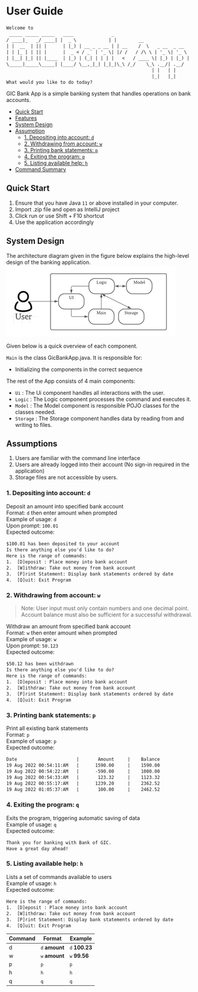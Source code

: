 # User Guide
  ```
Welcome to 
   _____ _____ _____   ____              _                           
  / ____|_   _/ ____| |  _ \            | |        __                
 | |  __  | || |      | |_) | __ _ _ __ | | __    /  \   _ __  _ __  
 | | |_ | | || |      |  _ < / _` | '_ \| |/ /   / /\ \ | '_ \| '_ \ 
 | |__| |_| || |____  | |_) | (_| | | | |   <   / ____ \| |_) | |_) |
  \_____|_____\_____| |____/ \__,_|_| |_|_|\_\ /_/    \_\ .__/| .__/ 
                                                        | |   | |    
                                                        |_|   |_|    
What would you like to do today?
```
GIC Bank App is a simple banking system that handles operations on bank accounts.

* [Quick Start](#quick-start)
* [Features](#Features)
* [System Design](#system-design)
* [Assumption]()
    + [1. Depositing into account: `d`](#1-depositing-into-account-d)
    + [2. Withdrawing from account: `w`](#2-withdrawing-from-account-w)
    + [3. Printing bank statements: `p`](#3-printing-bank-statements-p)
    + [4. Exiting the program: `q`](#4-exiting-the-program-q)
    + [5. Listing available help: `h`](#5-listing-available-help-h)
* [Command Summary](#command-summary)

## Quick Start
1. Ensure that you have Java `11` or above installed in your computer.
2. Import .zip file and open as IntelliJ project
3. Click run or use Shift + F10 shortcut
4. Use the application accordingly

## System Design
The architecture diagram given in the figure below explains the high-level design of the banking application.
![uicomponent](Systemdesign.jpg)

Given below is a quick overview of each component.

`Main` is the class GicBankApp.java. It is responsible for:

- Initializing the components in the correct sequence

The rest of the App consists of 4 main components:

- `Ui` : The Ui component handles all interactions with the user.
- `Logic` : The Logic component processes the command and executes it.
- `Model` : The Model component is responsible POJO classes for the classes needed.
- `Storage` : The Storage component handles data by reading from and writing to files. 

## Assumptions
1. Users are familiar with the command line interface
2. Users are already logged into their account (No sign-in required in the application)
3. Storage files are not accessible by users.

### 1. Depositing into account: ```d```
Deposit an amount into specified bank account <br>
Format: <code>d</code> then enter amount when prompted <br>
Example of usage: <code>d</code><br>
Upon prompt: <code>100.01</code><br>
Expected outcome: 
```
$100.01 has been deposited to your account
Is there anything else you'd like to do?
Here is the range of commands:
1.  [D]eposit : Place money into bank account 
2.  [W]ithdraw: Take out money from bank account
3.  [P]rint Statement: Display bank statements ordered by date
4.  [Q]uit: Exit Program
```

### 2. Withdrawing from account: ```w```

>Note: User input must only contain numbers and one decimal point. Account balance must also be sufficient for a successful withdrawal.

Withdraw an amount from specified bank account <br>
Format: <code>w</code> then enter amount when prompted <br>
Example of usage: <code>w</code><br>
Upon prompt: <code>50.123</code><br>
Expected outcome: 
```
$50.12 has been withdrawn
Is there anything else you'd like to do?
Here is the range of commands:
1.  [D]eposit : Place money into bank account 
2.  [W]ithdraw: Take out money from bank account
3.  [P]rint Statement: Display bank statements ordered by date
4.  [Q]uit: Exit Program
```

### 3. Printing bank statements: ```p```
Print all existing bank statements <br>
Format: <code>p</code><br>
Example of usage: <code>p</code><br>
Expected outcome: 
```
Date                      |       Amount     |    Balance
19 Aug 2022 00:54:11:AM   |      1590.00     |    1590.00
19 Aug 2022 00:54:22:AM   |      -590.00     |    1000.00
19 Aug 2022 00:54:33:AM   |       123.32     |    1123.32
19 Aug 2022 00:55:17:AM   |      1239.20     |    2362.52
19 Aug 2022 01:05:37:AM   |       100.00     |    2462.52
```

### 4. Exiting the program: ```q```
Exits the program, triggering automatic saving of data <br>
Example of usage: <code>q</code> <br>
Expected outcome:
```
Thank you for banking with Bank of GIC.
Have a great day ahead!
```

### 5. Listing available help: ```h```
Lists a set of commands available to users <br>
Example of usage: <code>h</code> <br>
Expected outcome:
```
Here is the range of commands:
1.  [D]eposit : Place money into bank account 
2.  [W]ithdraw: Take out money from bank account
3.  [P]rint Statement: Display bank statements ordered by date
4.  [Q]uit: Exit Program
```

Command | Format | Example
--- | --- | ---
d | `d` **amount** | `d` **100.23**
w | `w` **amount** | `w` **99.56**
p | `p` | `p`
h | `h` | `h`
q | `q` | `q`
